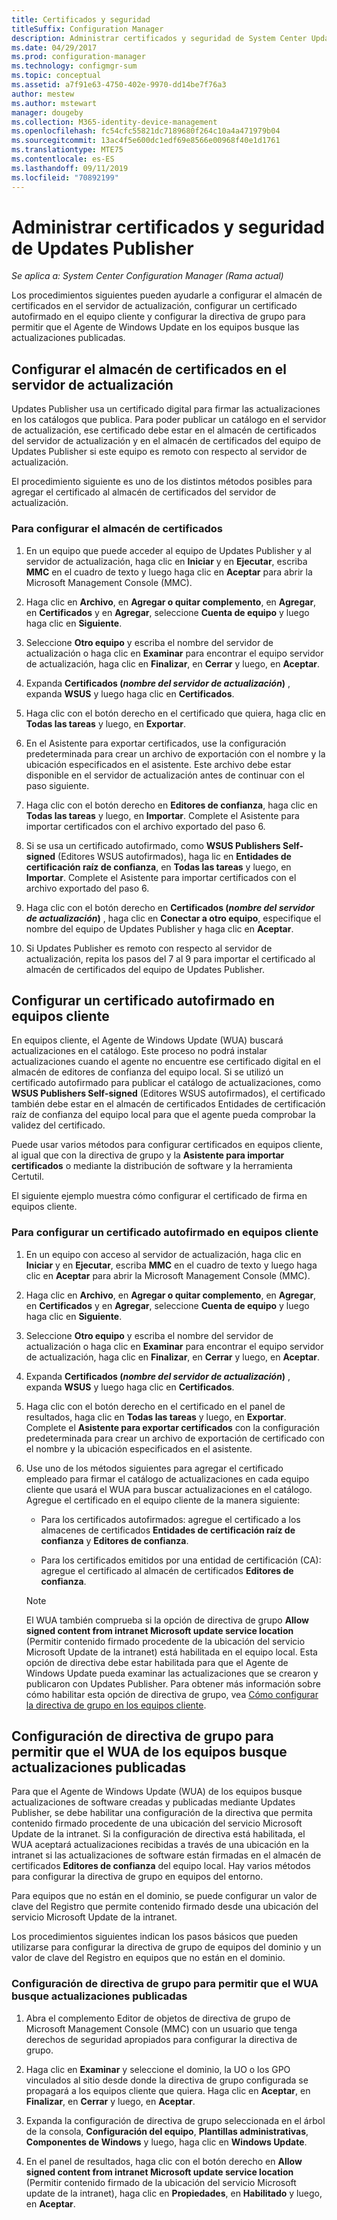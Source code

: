 ```yaml
---
title: Certificados y seguridad
titleSuffix: Configuration Manager
description: Administrar certificados y seguridad de System Center Updates Publisher
ms.date: 04/29/2017
ms.prod: configuration-manager
ms.technology: configmgr-sum
ms.topic: conceptual
ms.assetid: a7f91e63-4750-402e-9970-dd14be7f76a3
author: mestew
ms.author: mstewart
manager: dougeby
ms.collection: M365-identity-device-management
ms.openlocfilehash: fc54cfc55821dc7189680f264c10a4a471979b04
ms.sourcegitcommit: 13ac4f5e600dc1edf69e8566e00968f40e1d1761
ms.translationtype: MTE75
ms.contentlocale: es-ES
ms.lasthandoff: 09/11/2019
ms.locfileid: "70892199"
---
```

# <a name="manage-certificates-and-security-for-updates-publisher"></a>Administrar certificados y seguridad de Updates Publisher

*Se aplica a: System Center Configuration Manager (Rama actual)*

Los procedimientos siguientes pueden ayudarle a configurar el almacén de certificados en el servidor de actualización, configurar un certificado autofirmado en el equipo cliente y configurar la directiva de grupo para permitir que el Agente de Windows Update en los equipos busque las actualizaciones publicadas.

## <a name="configure-the-certificate-store-on-the-update-server"></a>Configurar el almacén de certificados en el servidor de actualización
 Updates Publisher usa un certificado digital para firmar las actualizaciones en los catálogos que publica. Para poder publicar un catálogo en el servidor de actualización, ese certificado debe estar en el almacén de certificados del servidor de actualización y en el almacén de certificados del equipo de Updates Publisher si este equipo es remoto con respecto al servidor de actualización.

El procedimiento siguiente es uno de los distintos métodos posibles para agregar el certificado al almacén de certificados del servidor de actualización.

### <a name="to-configure-the-certificate-store"></a>Para configurar el almacén de certificados
1.  En un equipo que puede acceder al equipo de Updates Publisher y al servidor de actualización, haga clic en **Iniciar** y en **Ejecutar**, escriba **MMC** en el cuadro de texto y luego haga clic en **Aceptar** para abrir la Microsoft Management Console (MMC).

2.  Haga clic en **Archivo**, en **Agregar o quitar complemento**, en **Agregar**, en **Certificados** y en **Agregar**, seleccione **Cuenta de equipo** y luego haga clic en **Siguiente**.

3.  Seleccione **Otro equipo** y escriba el nombre del servidor de actualización o haga clic en **Examinar** para encontrar el equipo servidor de actualización, haga clic en **Finalizar**, en **Cerrar** y luego, en **Aceptar**.

4.  Expanda **Certificados (*nombre del servidor de actualización*)** , expanda **WSUS** y luego haga clic en **Certificados**.

5.  Haga clic con el botón derecho en el certificado que quiera, haga clic en **Todas las tareas** y luego, en **Exportar**.

6.  En el Asistente para exportar certificados, use la configuración predeterminada para crear un archivo de exportación con el nombre y la ubicación especificados en el asistente. Este archivo debe estar disponible en el servidor de actualización antes de continuar con el paso siguiente.

7.  Haga clic con el botón derecho en **Editores de confianza**, haga clic en **Todas las tareas** y luego, en **Importar**. Complete el Asistente para importar certificados con el archivo exportado del paso 6.

8.  Si se usa un certificado autofirmado, como **WSUS Publishers Self-signed** (Editores WSUS autofirmados), haga lic en **Entidades de certificación raíz de confianza**, en **Todas las tareas** y luego, en **Importar**. Complete el Asistente para importar certificados con el archivo exportado del paso 6.

9.  Haga clic con el botón derecho en **Certificados (*nombre del servidor de actualización*)** , haga clic en **Conectar a otro equipo**, especifique el nombre del equipo de Updates Publisher y haga clic en **Aceptar**.

10. Si Updates Publisher es remoto con respecto al servidor de actualización, repita los pasos del 7 al 9 para importar el certificado al almacén de certificados del equipo de Updates Publisher.



## <a name="configure-a-self-signing-certificate-on-client-computers"></a>Configurar un certificado autofirmado en equipos cliente
En equipos cliente, el Agente de Windows Update (WUA) buscará actualizaciones en el catálogo. Este proceso no podrá instalar actualizaciones cuando el agente no encuentre ese certificado digital en el almacén de editores de confianza del equipo local. Si se utilizó un certificado autofirmado para publicar el catálogo de actualizaciones, como **WSUS Publishers Self-signed** (Editores WSUS autofirmados), el certificado también debe estar en el almacén de certificados Entidades de certificación raíz de confianza del equipo local para que el agente pueda comprobar la validez del certificado.

Puede usar varios métodos para configurar certificados en equipos cliente, al igual que con la directiva de grupo y la **Asistente para importar certificados** o mediante la distribución de software y la herramienta Certutil.

El siguiente ejemplo muestra cómo configurar el certificado de firma en equipos cliente.

### <a name="to-configure-a-self-signing-certificate-on-client-computers"></a>Para configurar un certificado autofirmado en equipos cliente
1. En un equipo con acceso al servidor de actualización, haga clic en **Iniciar** y en **Ejecutar**, escriba **MMC** en el cuadro de texto y luego haga clic en **Aceptar** para abrir la Microsoft Management Console (MMC).

2. Haga clic en **Archivo**, en **Agregar o quitar complemento**, en **Agregar**, en **Certificados** y en **Agregar**, seleccione **Cuenta de equipo** y luego haga clic en **Siguiente**.

3. Seleccione **Otro equipo** y escriba el nombre del servidor de actualización o haga clic en **Examinar** para encontrar el equipo servidor de actualización, haga clic en **Finalizar**, en **Cerrar** y luego, en **Aceptar**.

4. Expanda **Certificados (*nombre del servidor de actualización*)** , expanda **WSUS** y luego haga clic en **Certificados**.

5. Haga clic con el botón derecho en el certificado en el panel de resultados, haga clic en **Todas las tareas** y luego, en **Exportar**. Complete el **Asistente para exportar certificados** con la configuración predeterminada para crear un archivo de exportación de certificado con el nombre y la ubicación especificados en el asistente.

6. Use uno de los métodos siguientes para agregar el certificado empleado para firmar el catálogo de actualizaciones en cada equipo cliente que usará el WUA para buscar actualizaciones en el catálogo. Agregue el certificado en el equipo cliente de la manera siguiente:

   -   Para los certificados autofirmados: agregue el certificado a los almacenes de certificados **Entidades de certificación raíz de confianza** y **Editores de confianza**.

   -   Para los certificados emitidos por una entidad de certificación (CA): agregue el certificado al almacén de certificados **Editores de confianza**.

   > [!NOTE]
   > El WUA también comprueba si la opción de directiva de grupo **Allow signed content from intranet Microsoft update service location** (Permitir contenido firmado procedente de la ubicación del servicio Microsoft Update de la intranet) está habilitada en el equipo local. Esta opción de directiva debe estar habilitada para que el Agente de Windows Update pueda examinar las actualizaciones que se crearon y publicaron con Updates Publisher. Para obtener más información sobre cómo habilitar esta opción de directiva de grupo, vea [Cómo configurar la directiva de grupo en los equipos cliente](https://docs.microsoft.com/previous-versions/bb530967(v=technet.10)).



## <a name="configuring-group-policy-to-allow-wuaon-computers-to-scan-for-published-updates"></a>Configuración de directiva de grupo para permitir que el WUA de los equipos busque actualizaciones publicadas
Para que el Agente de Windows Update (WUA) de los equipos busque actualizaciones de software creadas y publicadas mediante Updates Publisher, se debe habilitar una configuración de la directiva que permita contenido firmado procedente de una ubicación del servicio Microsoft Update de la intranet. Si la configuración de directiva está habilitada, el WUA aceptará actualizaciones recibidas a través de una ubicación en la intranet si las actualizaciones de software están firmadas en el almacén de certificados **Editores de confianza** del equipo local. Hay varios métodos para configurar la directiva de grupo en equipos del entorno.

Para equipos que no están en el dominio, se puede configurar un valor de clave del Registro que permite contenido firmado desde una ubicación del servicio Microsoft Update de la intranet.

Los procedimientos siguientes indican los pasos básicos que pueden utilizarse para configurar la directiva de grupo de equipos del dominio y un valor de clave del Registro en equipos que no están en el dominio.

### <a name="to-configure-group-policy-to-allow-wua-to-scan-for-published-updates"></a>Configuración de directiva de grupo para permitir que el WUA busque actualizaciones publicadas
1.  Abra el complemento Editor de objetos de directiva de grupo de Microsoft Management Console (MMC) con un usuario que tenga derechos de seguridad apropiados para configurar la directiva de grupo.

2.  Haga clic en **Examinar** y seleccione el dominio, la UO o los GPO vinculados al sitio desde donde la directiva de grupo configurada se propagará a los equipos cliente que quiera. Haga clic en **Aceptar**, en **Finalizar**, en **Cerrar** y luego, en **Aceptar**.

3.  Expanda la configuración de directiva de grupo seleccionada en el árbol de la consola, **Configuración del equipo**, **Plantillas administrativas**, **Componentes de Windows** y luego, haga clic en **Windows Update**.

4.  En el panel de resultados, haga clic con el botón derecho en **Allow signed content from intranet Microsoft update service location** (Permitir contenido firmado de la ubicación del servicio Microsoft update de la intranet), haga clic en **Propiedades**, en **Habilitado** y luego, en **Aceptar**.
